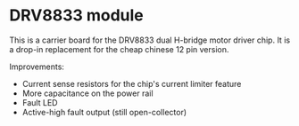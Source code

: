 # DRV8833 module

This is a carrier board for the DRV8833 dual H-bridge motor driver chip. It is a drop-in replacement for the cheap chinese 12 pin version.

Improvements:
 * Current sense resistors for the chip's current limiter feature
 * More capacitance on the power rail
 * Fault LED
 * Active-high fault output (still open-collector)
